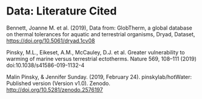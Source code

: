 # Data: Literature Cited

Bennett, Joanne M. et al. (2019), Data from: GlobTherm, a global database on thermal tolerances for aquatic and terrestrial organisms, Dryad, Dataset, https://doi.org/10.5061/dryad.1cv08

Pinsky, M.L., Eikeset, A.M., McCauley, D.J. et al. Greater vulnerability to warming of marine versus terrestrial ectotherms. Nature 569, 108–111 (2019) doi:10.1038/s41586-019-1132-4

Malin Pinsky, & Jennifer Sunday. (2019, February 24). pinskylab/hotWater: Published version (Version v1.0). Zenodo. http://doi.org/10.5281/zenodo.2576197

